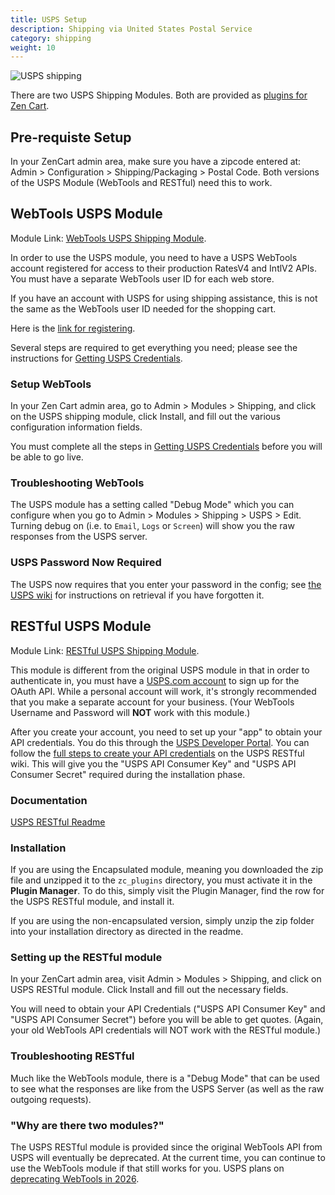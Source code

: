 ```yaml
---
title: USPS Setup 
description: Shipping via United States Postal Service 
category: shipping 
weight: 10
---
```



![USPS shipping](/images/usps.jpeg)

There are two USPS Shipping Modules.
Both are provided as [plugins for Zen Cart](/user/plugins/why_plugins/). 

## Pre-requiste Setup

In your ZenCart admin area, make sure you have a zipcode entered at: Admin > Configuration > Shipping/Packaging > Postal Code. Both versions of the USPS Module (WebTools and RESTful) need this to work.

## WebTools USPS Module

Module Link: [WebTools USPS Shipping Module](https://www.zen-cart.com/downloads.php?do=file&id=1292).

In order to use the USPS module, you need to have a USPS WebTools account registered for access to their production RatesV4 and IntlV2 APIs. You must have a separate WebTools user ID for each web store.

If you have an account with USPS for using shipping assistance, this is not the same as the WebTools user ID needed for the shopping cart.

Here is the [link for registering](https://www.usps.com/business/web-tools-apis/welcome.htm).

Several steps are required to get everything you need; please see the instructions for [Getting USPS Credentials](https://github.com/lat9/usps/wiki/Initial-Install:-Getting-USPS-Credentials).

### Setup WebTools

In your Zen Cart admin area, go to Admin > Modules > Shipping, and click on the USPS shipping module, click Install, and fill out the various configuration information fields.

You must complete all the steps in [Getting USPS Credentials](https://github.com/lat9/usps/wiki/Initial-Install:-Getting-USPS-Credentials) before you will be able to go live.

### Troubleshooting WebTools

The USPS module has a setting called "Debug Mode" which you can configure when you go to Admin > Modules > Shipping > USPS > Edit.  Turning debug on (i.e. to `Email`, `Logs` or `Screen`) will show you the raw responses from the USPS server.

### USPS Password Now Required

The USPS now requires that you enter your password in the config; see [the USPS wiki](https://github.com/lat9/usps/wiki/Forgot-or--Lost-Your-USPS-API-Password%3F) for instructions on retrieval if you have forgotten it.

## RESTful USPS Module

Module Link: [RESTful USPS Shipping Module](https://www.zen-cart.com/downloads.php?do=file&id=2395).

This module is different from the original USPS module in that in order to authenticate in, you must have a [USPS.com account](https://reg.usps.com/entreg/RegistrationAction_input) to sign up for the OAuth API. While a personal account will work, it's strongly recommended that you make a separate account for your business. (Your WebTools Username and Password will **NOT** work with this module.)

After you create your account, you need to set up your "app" to obtain your API credentials. You do this through the [USPS Developer Portal](https://developers.usps.com/). You can follow the [full steps to create your API credentials](https://github.com/retched/ZC-USPSRestful/wiki/Getting-Started#installing) on the USPS RESTful wiki.  This will give you the "USPS API Consumer Key" and "USPS API Consumer Secret" required during the installation phase.

### Documentation
[USPS RESTful Readme](https://htmlpreview.github.io/?https://github.com/retched/ZC-USPSRestful/blob/main/README.html)

### Installation

If you are using the Encapsulated module, meaning you downloaded the zip file and unzipped it to the `zc_plugins` directory, you must activate it in the **Plugin Manager**. To do this, simply visit the Plugin Manager, find the row for the USPS RESTful module, and install it.

If you are using the non-encapsulated version, simply unzip the zip folder into your installation directory as directed in the readme.

### Setting up the RESTful module

In your ZenCart admin area, visit Admin > Modules > Shipping, and click on USPS RESTful module. Click Install and fill out the necessary fields.

You will need to obtain your API Credentials ("USPS API Consumer Key" and "USPS API Consumer Secret") before you will be able to get quotes. (Again, your old WebTools API credentials will NOT work with the RESTful module.)

### Troubleshooting RESTful

Much like the WebTools module, there is a "Debug Mode" that can be used to see what the responses are like from the USPS Server (as well as the raw outgoing requests).

### "Why are there two modules?"

The USPS RESTful module is provided since the original WebTools API from USPS will eventually be deprecated. At the current time, you can continue to use the WebTools module if that still works for you. USPS plans on [deprecating WebTools in 2026](https://github.com/lat9/usps/issues/49).

